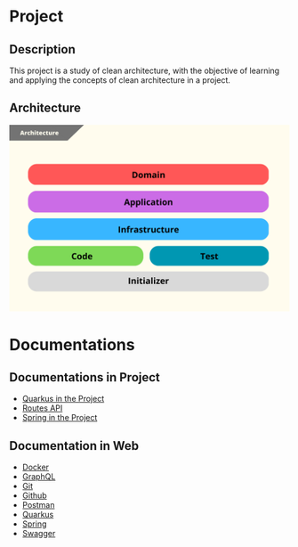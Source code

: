 # Project

## Description

This project is a study of clean architecture, with the objective of learning and applying the concepts of clean architecture in a project.

## Architecture

![Architecture](/arch.png)

# Documentations

## Documentations in Project

* [Quarkus in the Project][link quarkus]
* [Routes API](/src/code/infra/rest/routes.md)
* [Spring in the Project][link spring]

## Documentation in Web

* [Docker](https://www.docker.com/)
* [GraphQL](https://graphql.org/)
* [Git](https://git-scm.com/)
* [Github](https://github.com/)
* [Postman](https://www.postman.com/)
* [Quarkus](https://quarkus.io/)
* [Spring](https://spring.io/)
* [Swagger](https://swagger.io/)

<!-- summary -->
[link quarkus]: /src/code/infra/framework/quarkus/README.md
[link spring]:/src/code/infra/framework/spring/README.md